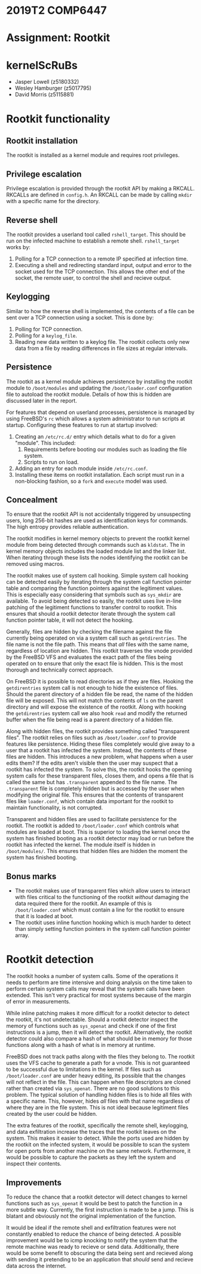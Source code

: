 # 2019T2 COMP6447
# Assignment: Rootkit

# kernelScRuBs
- Jasper Lowell (z5180332)
- Wesley Hamburger (z5017795)
- David Morris (z5115881)

# Rootkit functionality

## Rootkit installation
The rootkit is installed as a kernel module and requires root privileges.

## Privilege escalation
Privilege escalation is provided through the rootkit API by making a RKCALL.
RKCALLs are defined in `config.h`. An RKCALL can be made by calling `mkdir`
with a specific name for the directory.

## Reverse shell
The rootkit provides a userland tool called `rshell_target`. This should be run
on the infected machine to establish a remote shell. `rshell_target` works by:
1. Polling for a TCP connection to a remote IP specified at infection time.
2. Executing a shell and redirecting standard input, output and error to the
socket used for the TCP connection. This allows the other end of the socket,
the remote user, to control the shell and recieve output.

## Keylogging
Similar to how the reverse shell is implemented, the contents of a file can be
sent over a TCP connection using a socket.
This is done by:
1. Polling for TCP connection.
2. Polling for a `keylog_file`.
3. Reading new data written to a keylog file.
The rootkit collects only new data from a file by reading differences in file
sizes at regular intervals.

## Persistence
The rootkit as a kernel module achieves persistence by installing the rootkit
module to `/boot/modules` and updating the `/boot/loader.conf` configuration
file to autoload the rootkit module. Details of how this is hidden are
discussed later in the report.

For features that depend on userland processes, persistence is managed by using
FreeBSD's `rc` which allows a system administrator to run scripts at startup.
Configuring these features to run at startup involved:
1. Creating an `/etc/rc.d/` entry which details what to do for a given "module".
This included:
    1. Requirements before booting our modules such as loading the file system.
    2. Scripts to run on load.
2. Adding an entry for each module inside `/etc/rc.conf`.
3. Installing these items on rootkit installation.
Each script must run in a non-blocking fashion, so a `fork` and `execute` model
was used.

## Concealment
To ensure that the rootkit API is not accidentally triggered by
unsuspecting users, long 256-bit hashes are used as identification keys
for commands. The high entropy provides reliable authentication.

The rootkit modifies in kernel memory objects to prevent the rootkit
kernel module from being detected through commands such as `kldstat`. The
in kernel memory objects includes the loaded module list and the linker list.
When iterating through these lists the nodes identifying the rootkit can
be removed using macros.

The rootkit makes use of system call hooking. Simple system call hooking can
be detected easily by iterating through the system call function pointer
table and comparing the function pointers against the legitiment values.
This is especially easy considering that symbols such as `sys_mkdir` are
available. To avoid being detected so easily, the rootkit uses live in-line
patching of the legitiment functions to transfer control to rootkit. This
ensures that should a rootkit detector iterate through the system call
function pointer table, it will not detect the hooking.

Generally, files are hidden by checking the filename against the file
currently being operated on via a system call such as `getdirentries`. The
file name is not the file path. This means that *all* files with the same
name, regardless of location are hidden. This rootkit traverses the vnode
provided by the FreeBSD VFS and evaluates the exact path of the files being
operated on to ensure that only the exact file is hidden. This is the most
thorough and technically correct approach.

On FreeBSD it is possible to read directories as if they are files. Hooking
the `getdirentries` system call is not enough to hide the existence of files.
Should the parent directory of a hidden file be read, the name of the hidden
file will be exposed. This will not match the contents of `ls` on the parent
directory and will expose the existence of the rootkit. Along with hooking
the `getdirentries` system call we also hook `read` and modify the returned
buffer when the file being read is a parent directory of a hidden file.

Along with hidden files, the rootkit provides something called "transparent
files". The rootkit relies on files such as `/boot/loader.conf` to provide
features like persistence. Hiding these files completely would give away to
a user that a rootkit has infected the system. Instead, the contents of
these files are hidden. This introduces a new problem, what happens when a
user edits them? If the edits aren't visible then the user may suspect that
a rootkit has infected the system. To solve this, the rootkit hooks the
opening system calls for these transparent files, closes them, and opens
a file that is called the same but has `.transparent` appended to the file
name. The `.transparent` file is completely hidden but is accessed by the
user when modifying the original file. This ensures that the contents of
transparent files like `loader.conf`, which contain data important for the
rootkit to maintain functionality, is not corrupted.

Transparent and hidden files are used to facilitate persistence for the
rootkit. The rootkit is added to `/boot/loader.conf` which controls what
modules are loaded at boot. This is superior to loading the kernel once
the system has finished booting as a rootkit detector may load or run before
the rootkit has infected the kernel. The module itself is hidden in
`/boot/modules/`. This ensures that hidden files are hidden the moment
the system has finished booting.

## Bonus marks
- The rootkit makes use of transparent files which allow users to interact
with files critical to the functioning of the rootkit *without* damaging the
data required there for the rootkit. An example of this is `/boot/loader.conf`
which must contain a line for the rootkit to ensure that it is loaded at boot.
- The rootkit uses inline function hooking which is much harder to detect than
simply setting function pointers in the system call function pointer array.

# Rootkit detection

The rootkit hooks a number of system calls. Some of the operations it needs to
perform are time intensive and doing analysis on the time taken to perform
certain system calls may reveal that the system calls have been extended. This
isn't very practical for most systems because of the margin of error in
measurements.

While inline patching makes it more difficult for a rootkit detector to detect
the rootkit, it's not undetectable. Should a rootkit detector inspect the
memory of functions such as `sys_openat` and check if one of the first
instructions is a jump, then it will detect the rootkit. Alternatively,
the rootkit detector could also compare a hash of what should be in memory
for those functions along with a hash of what is in memory at runtime.

FreeBSD does not track paths along with the files they belong to. The rootkit
uses the VFS cache to generate a path for a vnode. This is not guaranteed to be
successful due to limitations in the kernel. If files such as
`/boot/loader.conf` are under heavy editing, its possible that the changes
will not reflect in the file. This can happen when file descriptors are cloned
rather than created via `sys_openat`. There are no good solutions to this
problem. The typical solution of handling hidden files is to hide all files
with a specific name. This, however, hides *all* files with that name
regardless of where they are in the file system. This is not ideal because
legitiment files created by the user could be hidden.

The extra features of the rootkit, specifically the remote shell, keylogging,
and data exfiltration increase the traces that the rootkit leaves on the
system. This makes it easier to detect. While the ports used are hidden by the
rootkit on the infected system, it would be possible to scan the system for
open ports from another machine on the same network. Furthermore, it would
be possible to capture the packets as they left the system and inspect their
contents.

## Improvements
To reduce the chance that a rootkit detector will detect changes to kernel
functions such as `sys_openat` it would be best to patch the function in
a more subtle way. Currently, the first instruction is made to be a jump.
This is blatant and obviously not the original implementation of the function.

It would be ideal if the remote shell and exfiltration features were not
constantly enabled to reduce the chance of being detected. A possible
improvement would be to icmp knocking to notify the system that the remote
machine was ready to recieve or send data. Additionally, there would be some
benefit to obscuring the data being sent and recieved along with sending it
pretending to be an application that *should* send and recieve data across the
internet.
